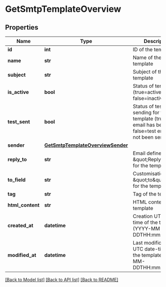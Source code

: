 # GetSmtpTemplateOverview

## Properties
Name | Type | Description | Notes
------------ | ------------- | ------------- | -------------
**id** | **int** | ID of the template | 
**name** | **str** | Name of the template | 
**subject** | **str** | Subject of the template | 
**is_active** | **bool** | Status of template (true&#x3D;active, false&#x3D;inactive) | 
**test_sent** | **bool** | Status of test sending for the template (true&#x3D;test email has been sent, false&#x3D;test email has not been sent) | 
**sender** | [**GetSmtpTemplateOverviewSender**](GetSmtpTemplateOverviewSender.md) |  | 
**reply_to** | **str** | Email defined as the \&quot;Reply to\&quot; for the template | 
**to_field** | **str** | Customisation of the \&quot;to\&quot; field for the template | 
**tag** | **str** | Tag of the template | 
**html_content** | **str** | HTML content of the template | 
**created_at** | **datetime** | Creation UTC date-time of the template (YYYY-MM-DDTHH:mm:ss.SSSZ) | 
**modified_at** | **datetime** | Last modification UTC date-time of the template (YYYY-MM-DDTHH:mm:ss.SSSZ) | 

[[Back to Model list]](../README.md#documentation-for-models) [[Back to API list]](../README.md#documentation-for-api-endpoints) [[Back to README]](../README.md)


